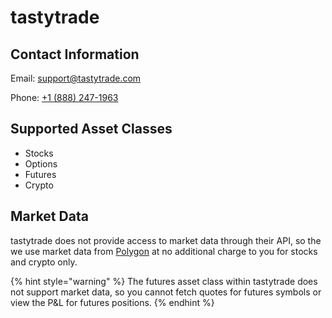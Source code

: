 # tastytrade

## Contact Information

Email: [support@tastytrade.com](mailto:support@tastytrade.com)

Phone: [+1 (888) 247-1963](tel:18882471963)

## Supported Asset Classes

* Stocks
* Options
* Futures
* Crypto

## Market Data

tastytrade does not provide access to market data through their API, so the we use market data from [Polygon](https://polygon.io/) at no additional charge to you for stocks and crypto only.

{% hint style="warning" %}
The futures asset class within tastytrade does not support market data, so you cannot fetch quotes for futures symbols or view the P\&L for futures positions.
{% endhint %}
